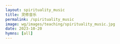 ```yaml
---
layout: spirituality_music
title: 灵修音乐
permalink: /spirituality_music
image: wg/images/teaching/spirituality_music.jpg
date: 2023-10-20
hymns: [all]
---
```


